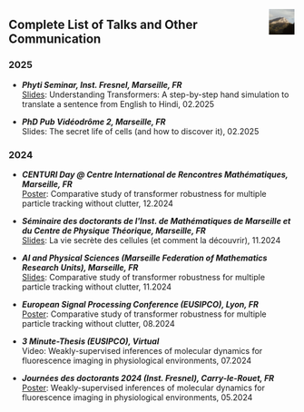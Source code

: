 <link rel="stylesheet" href="styles.css">

[<img align="right" width="45" height="45" src="logo.jpeg">](https://piyushmishra12.github.io/)
## Complete List of Talks and Other Communication

### 2025
* ***Phyti Seminar, Inst. Fresnel, Marseille, FR*** <br>
[Slides](https://piyushmishra12.github.io/talks/assets/Transformer%20hand%20simulation.pdf): Understanding Transformers: A step-by-step hand simulation to translate a sentence from English to Hindi, 02.2025

* ***PhD Pub Vidéodrôme 2, Marseille, FR*** <br>
Slides: The secret life of cells (and how to discover it), 02.2025

### 2024
* ***CENTURI Day @ Centre International de Rencontres Mathématiques, Marseille, FR*** <br>
[Poster](https://piyushmishra12.github.io/talks/assets/Eusipco_poster.pdf): Comparative study of transformer robustness for multiple particle tracking without clutter, 12.2024

* ***Séminaire des doctorants de l'Inst. de Mathématiques de Marseille et du Centre de Physique Théorique, Marseille, FR*** <br>
[Slides](https://piyushmishra12.github.io/talks/assets/la-vie-secrete-des-cellules.pdf): La vie secrète des cellules (et comment la découvrir), 11.2024

* ***AI and Physical Sciences (Marseille Federation of Mathematics Research Units), Marseille, FR*** <br>
[Slides](https://piyushmishra12.github.io/talks/assets/ai_in_physical_sciences.pdf): Comparative study of transformer robustness for multiple particle tracking without clutter, 11.2024

* ***European Signal Processing Conference (EUSIPCO), Lyon, FR*** <br>
[Poster](https://piyushmishra12.github.io/talks/assets/Eusipco_poster.pdf): Comparative study of transformer robustness for multiple particle tracking without clutter, 08.2024

* ***3 Minute-Thesis (EUSIPCO), Virtual*** <br>
Video: Weakly-supervised inferences of molecular dynamics for fluorescence imaging in physiological environments, 07.2024

* ***Journées des doctorants 2024 (Inst. Fresnel), Carry-le-Rouet, FR*** <br>
[Poster](https://piyushmishra12.github.io/talks/assets/Piyush_Mishra_Fresnel_Poster.pdf): Weakly-supervised inferences of molecular dynamics for fluorescence imaging in physiological environments, 05.2024
